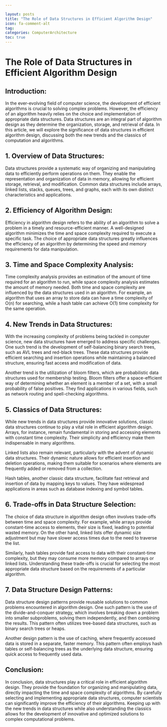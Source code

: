```yaml
---

layout: posts
title: "The Role of Data Structures in Efficient Algorithm Design"
icon: fa-comment-alt
tag:      
categories: ComputerArchitecture
toc: true
---
```




# The Role of Data Structures in Efficient Algorithm Design

## Introduction:

In the ever-evolving field of computer science, the development of efficient algorithms is crucial to solving complex problems. However, the efficiency of an algorithm heavily relies on the choice and implementation of appropriate data structures. Data structures are an integral part of algorithm design as they determine the organization, storage, and retrieval of data. In this article, we will explore the significance of data structures in efficient algorithm design, discussing both the new trends and the classics of computation and algorithms.

## 1. Overview of Data Structures:

Data structures provide a systematic way of organizing and manipulating data to efficiently perform operations on them. They enable the representation and organization of data in memory, allowing for efficient storage, retrieval, and modification. Common data structures include arrays, linked lists, stacks, queues, trees, and graphs, each with its own distinct characteristics and applications.

## 2. Efficiency of Algorithm Design:

Efficiency in algorithm design refers to the ability of an algorithm to solve a problem in a timely and resource-efficient manner. A well-designed algorithm minimizes the time and space complexity required to execute a specific task. The choice of appropriate data structures greatly influences the efficiency of an algorithm by determining the speed and memory requirements for data manipulation.

## 3. Time and Space Complexity Analysis:

Time complexity analysis provides an estimation of the amount of time required for an algorithm to run, while space complexity analysis estimates the amount of memory needed. Both time and space complexity are influenced by the data structures used in an algorithm. For example, an algorithm that uses an array to store data can have a time complexity of O(n) for searching, while a hash table can achieve O(1) time complexity for the same operation.

## 4. New Trends in Data Structures:

With the increasing complexity of problems being tackled in computer science, new data structures have emerged to address specific challenges. One such trend is the development of self-balancing binary search trees, such as AVL trees and red-black trees. These data structures provide efficient searching and insertion operations while maintaining a balanced structure, ensuring fast access and modification of data.

Another trend is the utilization of bloom filters, which are probabilistic data structures used for membership testing. Bloom filters offer a space-efficient way of determining whether an element is a member of a set, with a small probability of false positives. They find applications in various fields, such as network routing and spell-checking algorithms.

## 5. Classics of Data Structures:

While new trends in data structures provide innovative solutions, classic data structures continue to play a vital role in efficient algorithm design. Arrays, for instance, remain fundamental in storing and accessing elements with constant time complexity. Their simplicity and efficiency make them indispensable in many algorithms.

Linked lists also remain relevant, particularly with the advent of dynamic data structures. Their dynamic nature allows for efficient insertion and deletion operations, making them suitable for scenarios where elements are frequently added or removed from a collection.

Hash tables, another classic data structure, facilitate fast retrieval and insertion of data by mapping keys to values. They have widespread applications in areas such as database indexing and symbol tables.

## 6. Trade-offs in Data Structure Selection:

The choice of data structure in algorithm design often involves trade-offs between time and space complexity. For example, while arrays provide constant-time access to elements, their size is fixed, leading to potential wasted memory. On the other hand, linked lists offer dynamic size adjustment but may have slower access times due to the need to traverse the list.

Similarly, hash tables provide fast access to data with their constant-time complexity, but they may consume more memory compared to arrays or linked lists. Understanding these trade-offs is crucial for selecting the most appropriate data structure based on the requirements of a particular algorithm.

## 7. Data Structure Design Patterns:

Data structure design patterns provide reusable solutions to common problems encountered in algorithm design. One such pattern is the use of the divide-and-conquer strategy, which involves breaking down a problem into smaller subproblems, solving them independently, and then combining the results. This pattern often utilizes tree-based data structures, such as binary search trees or heaps.

Another design pattern is the use of caching, where frequently accessed data is stored in a separate, faster memory. This pattern often employs hash tables or self-balancing trees as the underlying data structure, ensuring quick access to frequently used data.

## Conclusion:

In conclusion, data structures play a critical role in efficient algorithm design. They provide the foundation for organizing and manipulating data, directly impacting the time and space complexity of algorithms. By carefully selecting and implementing appropriate data structures, computer scientists can significantly improve the efficiency of their algorithms. Keeping up with the new trends in data structures while also understanding the classics allows for the development of innovative and optimized solutions to complex computational problems.